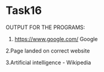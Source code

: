 # Task16
OUTPUT FOR THE PROGRAMS:
1. https://www.google.com/
   Google


2.Page landed on correct website


3.Artificial intelligence - Wikipedia
